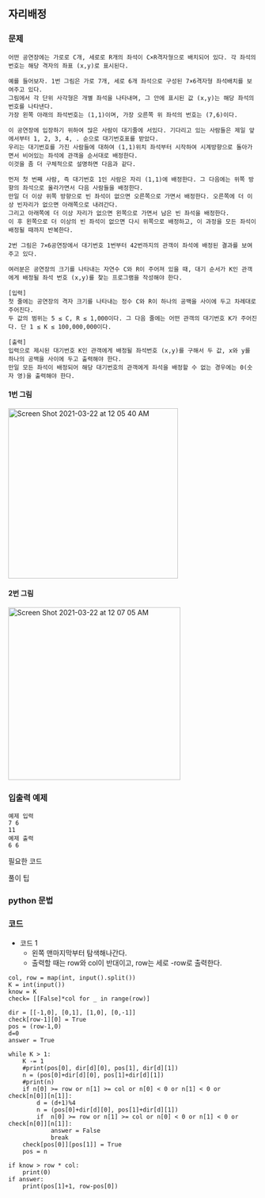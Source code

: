 ## 자리배정 

### 문제 
```
어떤 공연장에는 가로로 C개, 세로로 R개의 좌석이 C×R격자형으로 배치되어 있다. 각 좌석의 번호는 해당 격자의 좌표 (x,y)로 표시된다. 

예를 들어보자. 1번 그림은 가로 7개, 세로 6개 좌석으로 구성된 7×6격자형 좌석배치를 보여주고 있다. 
그림에서 각 단위 사각형은 개별 좌석을 나타내며, 그 안에 표시된 값 (x,y)는 해당 좌석의 번호를 나타낸다. 
가장 왼쪽 아래의 좌석번호는 (1,1)이며, 가장 오른쪽 위 좌석의 번호는 (7,6)이다. 

이 공연장에 입장하기 위하여 많은 사람이 대기줄에 서있다. 기다리고 있는 사람들은 제일 앞에서부터 1, 2, 3, 4, . 순으로 대기번호표를 받았다.
우리는 대기번호를 가진 사람들에 대하여 (1,1)위치 좌석부터 시작하여 시계방향으로 돌아가면서 비어있는 좌석에 관객을 순서대로 배정한다. 
이것을 좀 더 구체적으로 설명하면 다음과 같다.

먼저 첫 번째 사람, 즉 대기번호 1인 사람은 자리 (1,1)에 배정한다. 그 다음에는 위쪽 방향의 좌석으로 올라가면서 다음 사람들을 배정한다. 
만일 더 이상 위쪽 방향으로 빈 좌석이 없으면 오른쪽으로 가면서 배정한다. 오른쪽에 더 이상 빈자리가 없으면 아래쪽으로 내려간다. 
그리고 아래쪽에 더 이상 자리가 없으면 왼쪽으로 가면서 남은 빈 좌석을 배정한다. 
이 후 왼쪽으로 더 이상의 빈 좌석이 없으면 다시 위쪽으로 배정하고, 이 과정을 모든 좌석이 배정될 때까지 반복한다. 

2번 그림은 7×6공연장에서 대기번호 1번부터 42번까지의 관객이 좌석에 배정된 결과를 보여주고 있다.

여러분은 공연장의 크기를 나타내는 자연수 C와 R이 주어져 있을 때, 대기 순서가 K인 관객에게 배정될 좌석 번호 (x,y)를 찾는 프로그램을 작성해야 한다. 

[입력]
첫 줄에는 공연장의 격자 크기를 나타내는 정수 C와 R이 하나의 공백을 사이에 두고 차례대로 주어진다. 
두 값의 범위는 5 ≤ C, R ≤ 1,000이다. 그 다음 줄에는 어떤 관객의 대기번호 K가 주어진다. 단 1 ≤ K ≤ 100,000,000이다.

[출력]
입력으로 제시된 대기번호 K인 관객에게 배정될 좌석번호 (x,y)를 구해서 두 값, x와 y를 하나의 공백을 사이에 두고 출력해야 한다. 
만일 모든 좌석이 배정되어 해당 대기번호의 관객에게 좌석을 배정할 수 없는 경우에는 0(숫자 영)을 출력해야 한다. 
```

#### 1번 그림 <br>
<img width="343" alt="Screen Shot 2021-03-22 at 12 05 40 AM" src="https://user-images.githubusercontent.com/41981471/111909892-6512d480-8aa2-11eb-8e9a-aef9491510c0.png">

#### 2번 그림 <br>
<img width="348" alt="Screen Shot 2021-03-22 at 12 07 05 AM" src="https://user-images.githubusercontent.com/41981471/111909929-8e336500-8aa2-11eb-8d23-e6a8a6ef5bc1.png">


### 입출력 예제 
```
예제 입력 
7 6
11
예제 출력 
6 6

```


 필요한 코드 

 풀이 팁
### python 문법

### 코드 
* 코드 1 
  *   왼쪽 맨마지막부터 탐색해나간다. 
  *   출력할 때는 row와 col이 반대이고, row는 세로 -row로 출력한다.
```
col, row = map(int, input().split()) 
K = int(input())
know = K
check= [[False]*col for _ in range(row)]

dir = [[-1,0], [0,1], [1,0], [0,-1]]
check[row-1][0] = True
pos = (row-1,0)
d=0
answer = True

while K > 1:
    K -= 1
    #print(pos[0], dir[d][0], pos[1], dir[d][1])
    n = (pos[0]+dir[d][0], pos[1]+dir[d][1])    
    #print(n)
    if n[0] >= row or n[1] >= col or n[0] < 0 or n[1] < 0 or check[n[0]][n[1]]:
        d = (d+1)%4
        n = (pos[0]+dir[d][0], pos[1]+dir[d][1])
        if  n[0] >= row or n[1] >= col or n[0] < 0 or n[1] < 0 or check[n[0]][n[1]]:
            answer = False
            break
    check[pos[0]][pos[1]] = True
    pos = n

if know > row * col:
    print(0)
if answer:
    print(pos[1]+1, row-pos[0])

```

